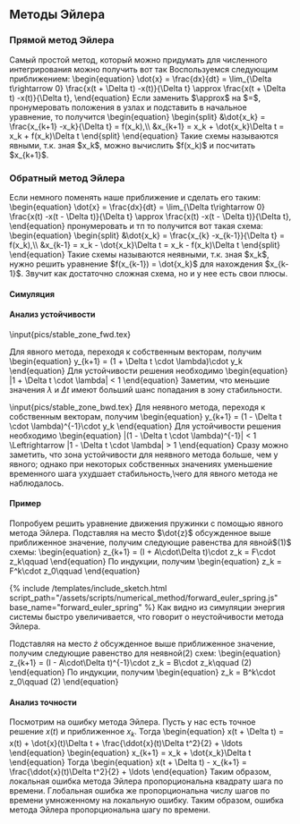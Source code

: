 </div>

## Методы Эйлера

### Прямой метод Эйлера
<div>
Самый простой метод, который можно придумать для численного интегрирования можно получить вот так
Воспользуемся следующим приближением:
\begin{equation}
    \dot{x} = \frac{dx}{dt} = \lim_{\Delta t\rightarrow 0} \frac{x(t + \Delta t) -x(t)}{\Delta t} \approx \frac{x(t + \Delta t) -x(t)}{\Delta t},
\end{equation}
Если заменить $\approx$ на $=$, пронумеровать положения в узлах и подставить в начальное уравнение, то получится
\begin{equation}
    \begin{split}
        &\dot{x_k} = \frac{x_{k+1} -x_k}{\Delta t} = f(x_k),\\
        &x_{k+1} = x_k + \dot{x_k}\Delta t = x_k + f(x_k)\Delta t
    \end{split}
\end{equation}
Такие схемы называются явными, т.к. зная $x_k$, можно вычислить $f(x_k)$ и посчитать $x_{k+1}$.

</div>

### Обратный метод Эйлера

<div>
Если немного поменять наше приближение и сделать его таким:
\begin{equation}
    \dot{x} = \frac{dx}{dt} = \lim_{\Delta t\rightarrow 0} \frac{x(t) -x(t - \Delta t)}{\Delta t} \approx \frac{x(t) -x(t - \Delta t)}{\Delta t},
\end{equation}
пронумеровать и тп то получится вот такая схема:
\begin{equation}
    \begin{split}
        &\dot{x_k} = \frac{x_{k} -x_{k-1}}{\Delta t} = f(x_k),\\
        &x_{k-1} = x_k - \dot{x_k}\Delta t = x_k - f(x_k)\Delta t
    \end{split}
\end{equation}
Такие схемы называются неявными, т.к. зная $x_k$, нужно решить уравнение $f(x_{k-1}) = \dot{x_k}$ для нахождения $x_{k-1}$. Звучит как достаточно сложная схема, но и у нее есть свои плюсы.

</div>

#### Симуляция

</div>

#### Анализ устойчивости

<div>
\input{pics/stable_zone_fwd.tex}


Для явного метода, переходя к собственным векторам, получим
\begin{equation}
    y_{k+1} = (1 + \Delta t \cdot \lambda)\cdot y_k
\end{equation}
Для устойчивости решения необходимо
\begin{equation}
    |1 + \Delta t \cdot \lambda| < 1
\end{equation}
Заметим, что меньшие значения $\lambda$ и $\Delta t$ имеют больший шанс попадания в зону стабильности.

\input{pics/stable_zone_bwd.tex}
Для неявного метода, переходя к собственным векторам, получим
\begin{equation}
    y_{k+1} = (1 - \Delta t \cdot \lambda)^{-1}\cdot y_k
\end{equation}
Для устойчивости решения необходимо
\begin{equation}
    |(1 - \Delta t \cdot \lambda)^{-1}| < 1 \Leftrightarrow |1 - \Delta t \cdot \lambda| > 1
\end{equation}
Сразу можно заметить, что зона устойчивости для неявного метода больше, чем у явного; однако при некоторых собственных значениях уменьшение временного шага ухудшает стабильность,\\чего для явного метода не наблюдалось.


</div>

#### Пример

<div>
Попробуем решить уравнение движения пружинки с помощью явного метода Эйлера.
Подставляя на место $\dot{z}$ обсужденное выше приближенное значение, получим следующие равенства для явной$(1)$ схемы:
\begin{equation}
    z_{k+1} = (I + A\cdot\Delta t)\cdot z_k = F\cdot z_k\qquad
\end{equation}
По индукции, получим
\begin{equation}
    z_k = F^k\cdot z_0\qquad
\end{equation}

{% include /templates/include_sketch.html script_path="/assets/scripts/numerical_method/forward_euler_spring.js" base_name="forward_euler_spring" %}
Как видно из симуляции энергия системы быстро увеличивается, что говорит о неустойчивости метода Эйлера.



Подставляя на место $\dot{z}$ обсужденное выше приближенное значение, получим следующие равенствo для неявной$(2)$ схем:
\begin{equation}
    z_{k+1} = (I - A\cdot\Delta t)^{-1}\cdot z_k = B\cdot z_k\qquad (2)
\end{equation}
По индукции, получим
\begin{equation}
    z_k = B^k\cdot z_0\qquad (2)
\end{equation}

</div>

#### Анализ точности

<div>

Посмотрим на ошибку метода Эйлера. Пусть у нас есть точное решение $x(t)$ и приближенное $x_k$. Тогда
\begin{equation}
    x(t + \Delta t) = x(t) + \dot{x}(t)\Delta t + \frac{\ddot{x}(t)\Delta t^2}{2} + \ldots
\end{equation}
\begin{equation}
    x_{k+1} = x_k + \dot{x_k}\Delta t
\end{equation}
Тогда
\begin{equation}
    x(t + \Delta t) - x_{k+1} = \frac{\ddot{x}(t)\Delta t^2}{2} + \ldots
\end{equation}
Таким образом, локальная ошибка метода Эйлера пропорциональна квадрату шага по времени.
Глобальная ошибка же пропорциональна числу шагов по времени умноженному на локальную ошибку. 
Таким образом, ошибка метода Эйлера пропорциональна шагу по времени.

